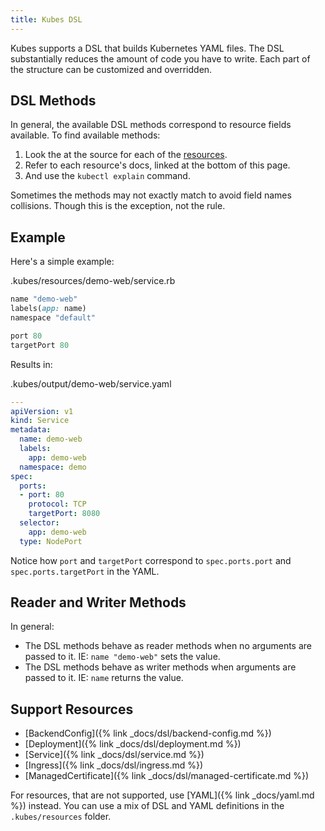 ```yaml
---
title: Kubes DSL
---
```


Kubes supports a DSL that builds Kubernetes YAML files. The DSL substantially reduces the amount of code you have to write. Each part of the structure can be customized and overridden.

## DSL Methods

In general, the available DSL methods correspond to resource fields available. To find available methods:

1. Look the at the source for each of the [resources](https://github.com/boltops-tools/kubes/tree/master/lib/kubes/compiler/dsl/syntax).
2. Refer to each resource's docs, linked at the bottom of this page.
3. And use the `kubectl explain` command.

Sometimes the methods may not exactly match to avoid field names collisions.  Though this is the exception, not the rule.

## Example

Here's a simple example:

.kubes/resources/demo-web/service.rb

```ruby
name "demo-web"
labels(app: name)
namespace "default"

port 80
targetPort 80
```

Results in:

.kubes/output/demo-web/service.yaml

```yaml
---
apiVersion: v1
kind: Service
metadata:
  name: demo-web
  labels:
    app: demo-web
  namespace: demo
spec:
  ports:
  - port: 80
    protocol: TCP
    targetPort: 8080
  selector:
    app: demo-web
  type: NodePort
```

Notice how `port` and `targetPort` correspond to `spec.ports.port` and `spec.ports.targetPort` in the YAML.

## Reader and Writer Methods

In general:

* The DSL methods behave as reader methods when no arguments are passed to it. IE: `name "demo-web"` sets the value.
* The DSL methods behave as writer methods when arguments are passed to it. IE: `name` returns the value.

## Support Resources

* [BackendConfig]({% link _docs/dsl/backend-config.md %})
* [Deployment]({% link _docs/dsl/deployment.md %})
* [Service]({% link _docs/dsl/service.md %})
* [Ingress]({% link _docs/dsl/ingress.md %})
* [ManagedCertificate]({% link _docs/dsl/managed-certificate.md %})

For resources, that are not supported, use [YAML]({% link _docs/yaml.md %}) instead. You can use a mix of DSL and YAML definitions in the `.kubes/resources` folder.

